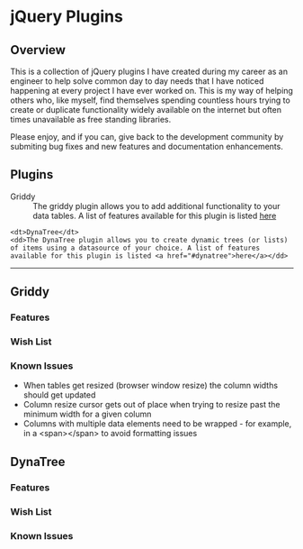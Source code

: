 <h1>jQuery Plugins</h1>

<h2>Overview</h2>

<p>This is a collection of jQuery plugins I have created during my career as an engineer to help solve common day to day needs that I have noticed happening at every project I have ever worked on. This is my way of helping others who, like myself, find themselves spending countless hours trying to create or duplicate functionality widely available on the internet but often times unavailable as free standing libraries.</p>

<p>Please enjoy, and if you can, give back to the development community by submiting bug fixes and new features and documentation enhancements.</p>

<h2>Plugins</h2>

<dl>
    <dt>Griddy</dt>
    <dd>The griddy plugin allows you to add additional functionality to your data tables. A list of features available for this plugin is listed <a href="#griddy">here</a></dd>
    
    <dt>DynaTree</dt>
    <dd>The DynaTree plugin allows you to create dynamic trees (or lists) of items using a datasource of your choice. A list of features available for this plugin is listed <a href="#dynatree">here</a></dd>
</dl>

<hr />

<a href="griddy"></a>

<h2>Griddy</h2>

<h3>Features</h3>

<h3>Wish List</h3>

<h3>Known Issues</h3>

<ul>
    <li>When tables get resized (browser window resize) the column widths should get updated</li>
    <li>Column resize cursor gets out of place when trying to resize past the minimum width for a given column</li>
    <li>Columns with multiple data elements need to be wrapped - for example, in a &lt;span&gt;&lt;/span&gt; to avoid formatting issues
</ul>

<a href="dynatree"></a>

<h2>DynaTree</h2>

<h3>Features</h3>

<h3>Wish List</h3>

<h3>Known Issues</h3>

